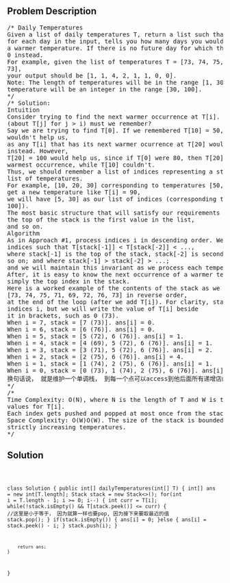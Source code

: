 <!--
<style>
  body { font-family: Arial, sans-serif; }
  .container { max-width: 100%; margin: 0 auto; padding: 10px; }
  .comment-block { max-width: 30%; background-color: #f9f9f9; padding: 10px; border-left: 5px solid #ccc; overflow-wrap: break-word; white-space: pre-wrap; }
  .code-block { background-color: #f4f4f4; padding: 10px; border: 1px solid #ddd; overflow-wrap: break-word; white-space: pre-wrap; }
</style>
-->

<div class='container'>
<h2>Problem Description</h2>
<div class='comment-block'>
<pre>
/* Daily Temperatures
Given a list of daily temperatures T, return a list such that,
for each day in the input, tells you how many days you would have to wait until
a warmer temperature. If there is no future day for which this is possible, put
0 instead.
For example, given the list of temperatures T = [73, 74, 75, 71, 69, 72, 76,
73],
your output should be [1, 1, 4, 2, 1, 1, 0, 0].
Note: The length of temperatures will be in the range [1, 30000]. Each
temperature will be an integer in the range [30, 100].
*/
/* Solution:
Intuition
Consider trying to find the next warmer occurrence at T[i]. What information
(about T[j] for j > i) must we remember?
Say we are trying to find T[0]. If we remembered T[10] = 50, knowing T[20] = 50
wouldn't help us,
as any T[i] that has its next warmer ocurrence at T[20] would have it at T[10]
instead. However,
T[20] = 100 would help us, since if T[0] were 80, then T[20] might be its next
warmest occurrence, while T[10] couldn't.
Thus, we should remember a list of indices representing a strictly increasing
list of temperatures.
For example, [10, 20, 30] corresponding to temperatures [50, 80, 100]. When we
get a new temperature like T[i] = 90,
we will have [5, 30] as our list of indices (corresponding to temperatures [90,
100]).
The most basic structure that will satisfy our requirements is a stack, where
the top of the stack is the first value in the list,
and so on.
Algorithm
As in Approach #1, process indices i in descending order. We'll keep a stack of
indices such that T[stack[-1]] < T[stack[-2]] < ...,
where stack[-1] is the top of the stack, stack[-2] is second from the top, and
so on; and where stack[-1] > stack[-2] > ...;
and we will maintain this invariant as we process each temperature.
After, it is easy to know the next occurrence of a warmer temperature: it's
simply the top index in the stack.
Here is a worked example of the contents of the stack as we work through T =
[73, 74, 75, 71, 69, 72, 76, 73] in reverse order,
at the end of the loop (after we add T[i]). For clarity, stack only contains
indices i, but we will write the value of T[i] beside
it in brackets, such as 0 (73).
When i = 7, stack = [7 (73)]. ans[i] = 0.
When i = 6, stack = [6 (76)]. ans[i] = 0.
When i = 5, stack = [5 (72), 6 (76)]. ans[i] = 1.
When i = 4, stack = [4 (69), 5 (72), 6 (76)]. ans[i] = 1.
When i = 3, stack = [3 (71), 5 (72), 6 (76)]. ans[i] = 2.
When i = 2, stack = [2 (75), 6 (76)]. ans[i] = 4.
When i = 1, stack = [1 (74), 2 (75), 6 (76)]. ans[i] = 1.
When i = 0, stack = [0 (73), 1 (74), 2 (75), 6 (76)]. ans[i] = 1.
换句话说， 就是维护一个单调栈， 到每一个点可以access到他后面所有递增店的位置
*/
/*
Time Complexity: O(N), where N is the length of T and W is the number of allowed
values for T[i].
Each index gets pushed and popped at most once from the stack.
Space Complexity: O(W)O(W). The size of the stack is bounded as it represents
strictly increasing temperatures.
*/
</pre>
</div>

<h2>Solution</h2>
<div class='code-block'>
<pre><code class='language-java'>

class Solution {
    public int[] dailyTemperatures(int[] T) {
        int[] ans = new int[T.length];
        Stack<Integer> stack = new Stack<>();
        for(int i = T.length - 1; i >= 0; i--) {
            int curr = T[i];
            while(!stack.isEmpty() && T[stack.peek()] <= curr) { //这里是小于等于， 因为就算一样也要pop, 因为接下来要取最近的值
                stack.pop();
            }
            if(stack.isEmpty()) {
                ans[i] = 0;
            }else {
                ans[i] = stack.peek() - i;
            }
            stack.push(i);
        }
        
        return ans;
    }
}

</code></pre>
</div>
</div>
